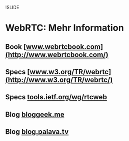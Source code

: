 !SLIDE

# WebRTC: Mehr Information
## Book  [www.webrtcbook.com](http://www.webrtcbook.com/)
## Specs [www.w3.org/TR/webrtc](http://www.w3.org/TR/webrtc/)
## Specs [tools.ietf.org/wg/rtcweb](http://tools.ietf.org/wg/rtcweb/)
## Blog  [bloggeek.me](http://bloggeek.me)
## Blog  [blog.palava.tv](https://blog.palava.tv)
